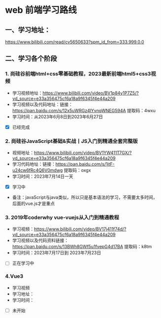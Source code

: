 # web 前端学习路线

## 一、学习地址：

https://www.bilibili.com/read/cv5650633?spm_id_from=333.999.0.0

## 二、学习各个阶段

### 1. 尚硅谷前端html+css零基础教程，2023最新前端html5+css3视频

- 学习视频地址：https://www.bilibili.com/video/BV1p84y1P7Z5/?vd_source=e33a356475cf6a18a9f6345f4e44a209
- 学习视频以及代码地址：链接：https://pan.baidu.com/s/12x5uWRGz4lYvnqWNEG594A 提取码：4wxu
- 学习时间：从2023年6月8日到2023年6月27日
- [x] 已经完成

### 2. 尚硅谷JavaScript基础&实战丨JS入门到精通全套完整版
- 视频地址：https://www.bilibili.com/video/BV1YW411T7GX/?vd_source=e33a356475cf6a18a9f6345f4e44a209
- 学习代码地址：链接：https://pan.baidu.com/s/1jtF-u24cw6fRc4Q6V0mdwg 提取码：oxgx 
- 学习时间：2023年7月14日一天
- [x] 学习中
- 备注：javaScript与java类似，所以只是基本语法的学习，不需要太多时间，后面的vue.js才是重点

### 3. 2019年coderwhy vue-vuejs从入门到精通教程
- 学习视频：https://www.bilibili.com/video/BV17j411f74d/?vd_source=e33a356475cf6a18a9f6345f4e44a209
- 学习视频以及代码资料链接：https://pan.baidu.com/s/13BWh8GWf5u1fvepG4d17BA  提取码：k8tm
- 学习时间：2023年7月17日到 2023年7月23日
- [ ] 正在学习中

### 4.Vue3 
- 学习视频 
- 学习地址：
- 学习时间：
- [ ] 未开始 

